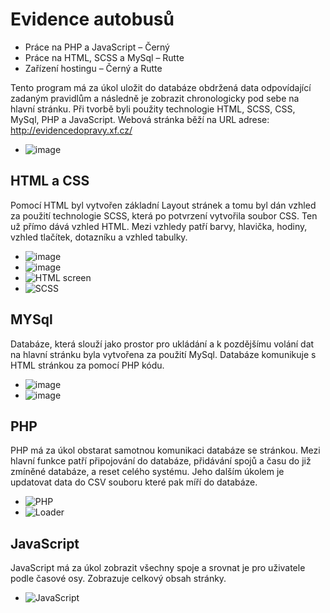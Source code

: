 # Evidence autobusů
- Práce na PHP a JavaScript – Černý
- Práce na HTML, SCSS a MySql – Rutte
- Zařízení hostingu – Černý a Rutte

Tento program má za úkol uložit do databáze obdržená data odpovídající zadaným pravidlům a následně je zobrazit chronologicky pod sebe na hlavní stránku. Při tvorbě byli použity technologie HTML, SCSS, CSS, MySql, PHP a JavaScript. Webová stránka běží na URL adrese: http://evidencedopravy.xf.cz/
- ![image](https://user-images.githubusercontent.com/74651859/163685290-51364d81-439d-4631-9078-c89209d1a3a1.png)



## HTML a CSS

Pomocí HTML byl vytvořen základní Layout stránek a tomu byl dán vzhled za použití technologie SCSS, která po potvrzení vytvořila soubor CSS. Ten už přímo dává vzhled HTML. Mezi vzhledy patří barvy, hlavička, hodiny, vzhled tlačítek, dotazníku a vzhled tabulky.
- ![image](https://user-images.githubusercontent.com/74651859/163685291-62b4ebb4-b4d8-4e49-a814-b0eb1fdf5326.png)
- ![image](https://user-images.githubusercontent.com/74651859/163685315-1301b7d1-3900-4deb-8244-0747449b79e8.png)
- ![HTML screen](https://user-images.githubusercontent.com/74651859/163685318-30886eb3-2be4-4db2-ac1e-75486588b344.png)
- ![SCSS](https://user-images.githubusercontent.com/74651859/163685322-6d02c4c1-eef6-48e8-9f47-e3447bd2d275.png)

## MYSql

Databáze, která slouží jako prostor pro ukládání a k pozdějšímu volání dat na hlavní stránku byla vytvořena za použití MySql. Databáze komunikuje s HTML stránkou za pomocí PHP kódu.
- ![image](https://user-images.githubusercontent.com/74651859/163685380-93b1e02c-bb2c-42ee-b856-cc3e68525a55.png)
- ![image](https://user-images.githubusercontent.com/74651859/163685400-7a1ee1b7-fca8-4bfe-a9aa-c7c340e0079e.png)

## PHP
PHP má za úkol obstarat samotnou komunikaci databáze se stránkou. Mezi hlavní funkce patří připojování do databáze, přidávání spojů a času do již zmíněné databáze, a reset celého systému. Jeho dalším úkolem je updatovat data do CSV souboru které pak míří do databáze.
- ![PHP](https://user-images.githubusercontent.com/74651859/163685431-8ac31d8c-15b4-40a3-8952-25ccfd20e7a6.png)
- ![Loader](https://user-images.githubusercontent.com/74651859/163685432-5a430b70-5892-4d56-a97d-4c081f862d76.png)

## JavaScript
JavaScript má za úkol zobrazit všechny spoje a srovnat je pro uživatele podle časové osy. Zobrazuje celkový obsah stránky.
- ![JavaScript](https://user-images.githubusercontent.com/74651859/163685449-e4b5d808-2754-4371-854d-a14270b0afcc.png)

